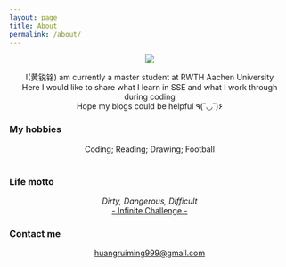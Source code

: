 ```yaml
---
layout: page
title: About
permalink: /about/
---
```




<p align="center">



<img src="https://images-wixmp-ed30a86b8c4ca887773594c2.wixmp.com/i/4f55dc16-4129-4dfb-aae0-2f751ce25650/d8qf4fm-3d704f07-e5ec-4527-b229-0eafb9ecd747.png">

</p>



<center>I(黄锐铭) am currently a master student at RWTH Aachen University</center>

<center>Here I would like to share what I learn in SSE and what I work through during coding</center>

<center>Hope my blogs could be helpful  ٩(˘◡˘)۶</center>



### My hobbies

<center>Coding; Reading; Drawing; Football</center>

<br/>

### Life motto

<center><i>Dirty, Dangerous, Difficult</i></center>	

<center><a href="http://www.dnvod.tv/Movie/detail.aspx?id=bSRJpoSNpkA%3d">- Infinite Challenge -</a></center>

### Contact me

<center> <a href="mailto:huangruiming999@gmail.com">huangruiming999@gmail.com</a></center>